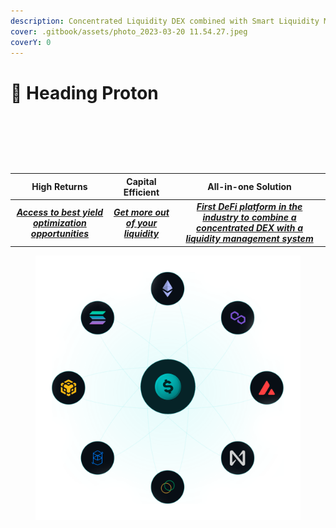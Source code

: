 ```yaml
---
description: Concentrated Liquidity DEX combined with Smart Liquidity Management
cover: .gitbook/assets/photo_2023-03-20 11.54.27.jpeg
coverY: 0
---
```


# 🔹 Heading Proton

<div>

<figure><img src=".gitbook/assets/Captura_de_Tela_2023-03-21_às_00.09.59-removebg-preview.png" alt=""><figcaption></figcaption></figure>

 

<figure><img src=".gitbook/assets/Captura_de_Tela_2023-03-21_às_00.11.01-removebg-preview.png" alt=""><figcaption></figcaption></figure>

 

<figure><img src=".gitbook/assets/Captura_de_Tela_2023-03-21_às_00.11.06-removebg-preview.png" alt=""><figcaption></figcaption></figure>

</div>

|                                       High Returns                                      |                              Capital Efficient                              |                                                                 All-in-one Solution                                                                 |
| :-------------------------------------------------------------------------------------: | :-------------------------------------------------------------------------: | :-------------------------------------------------------------------------------------------------------------------------------------------------: |
| __[_Access to best yield optimization opportunities_](heading-proton/high-returns.md)__ | __[_Get more out of your liquidity_](heading-proton/capital-efficient.md)__ | __[_First DeFi platform in the industry to combine a concentrated DEX with a liquidity management system_](heading-proton/all-in-one-solution.md)__ |

<figure><img src=".gitbook/assets/img_step.png" alt=""><figcaption></figcaption></figure>

